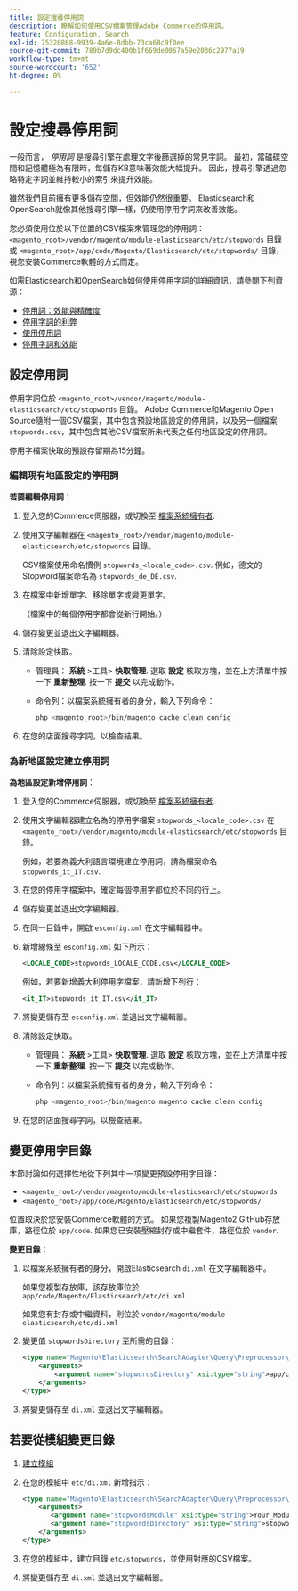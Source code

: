 ```yaml
---
title: 設定搜尋停用詞
description: 瞭解如何使用CSV檔案管理Adobe Commerce的停用詞。
feature: Configuration, Search
exl-id: 75320868-9939-4a6e-8dbb-73ca68c9f0ee
source-git-commit: 789b7d9dc400b1f669de0067a59e2036c2977a19
workflow-type: tm+mt
source-wordcount: '652'
ht-degree: 0%

---
```


# 設定搜尋停用詞

一般而言， _停用詞_ 是搜尋引擎在處理文字後篩選掉的常見字詞。 最初，當磁碟空間和記憶體極為有限時，每儲存KB意味著效能大幅提升。 因此，搜尋引擎透過忽略特定字詞並維持較小的索引來提升效能。

雖然我們目前擁有更多儲存空間，但效能仍然很重要。 Elasticsearch和OpenSearch就像其他搜尋引擎一樣，仍使用停用字詞來改善效能。

您必須使用位於以下位置的CSV檔案來管理您的停用詞： `<magento_root>/vendor/magento/module-elasticsearch/etc/stopwords` 目錄或 `<magento_root>/app/code/Magento/Elasticsearch/etc/stopwords/` 目錄，視您安裝Commerce軟體的方式而定。

如需Elasticsearch和OpenSearch如何使用停用字詞的詳細資訊，請參閱下列資源：

- [停用詞：效能與精確度](https://www.elastic.co/guide/en/elasticsearch/guide/current/stopwords.html)
- [停用字詞的利弊](https://www.elastic.co/guide/en/elasticsearch/guide/current/pros-cons-stopwords.html)
- [使用停用詞](https://www.elastic.co/guide/en/elasticsearch/guide/current/using-stopwords.html)
- [停用字詞和效能](https://www.elastic.co/guide/en/elasticsearch/guide/current/stopwords-performance.html)

## 設定停用詞

停用字詞位於 `<magento_root>/vendor/magento/module-elasticsearch/etc/stopwords` 目錄。 Adobe Commerce和Magento Open Source隨附一個CSV檔案，其中包含預設地區設定的停用詞，以及另一個檔案 `stopwords.csv`，其中包含其他CSV檔案所未代表之任何地區設定的停用詞。

停用字檔案快取的預設存留期為15分鐘。

### 編輯現有地區設定的停用詞

**若要編輯停用詞**：

1. 登入您的Commerce伺服器，或切換至 [檔案系統擁有者](../../installation/prerequisites/file-system/overview.md).
1. 使用文字編輯器在 `<magento_root>/vendor/magento/module-elasticsearch/etc/stopwords` 目錄。

   CSV檔案使用命名慣例 `stopwords_<locale_code>.csv`. 例如，德文的Stopword檔案命名為 `stopwords_de_DE.csv`.

1. 在檔案中新增單字、移除單字或變更單字。

   （檔案中的每個停用字都會從新行開始。）

1. 儲存變更並退出文字編輯器。
1. 清除設定快取。

   - 管理員： **系統** >工具> **快取管理**. 選取 **設定** 核取方塊，並在上方清單中按一下 **重新整理**. 按一下 **提交** 以完成動作。

   - 命令列：以檔案系統擁有者的身分，輸入下列命令：

     ```bash
     php <magento_root>/bin/magento cache:clean config
     ```

1. 在您的店面搜尋字詞，以檢查結果。

### 為新地區設定建立停用詞

**為地區設定新增停用詞**：

1. 登入您的Commerce伺服器，或切換至 [檔案系統擁有者](../../installation/prerequisites/file-system/overview.md).

1. 使用文字編輯器建立名為的停用字檔案 `stopwords_<locale_code>.csv` 在 `<magento_root>/vendor/magento/module-elasticsearch/etc/stopwords` 目錄。

   例如，若要為義大利語言環境建立停用詞，請為檔案命名 `stopwords_it_IT.csv`.

1. 在您的停用字檔案中，確定每個停用字都位於不同的行上。
1. 儲存變更並退出文字編輯器。
1. 在同一目錄中，開啟 `esconfig.xml` 在文字編輯器中。
1. 新增線條至 `esconfig.xml` 如下所示：

   ```xml
   <LOCALE_CODE>stopwords_LOCALE_CODE.csv</LOCALE_CODE>
   ```

   例如，若要新增義大利停用字檔案，請新增下列行：

   ```xml
   <it_IT>stopwords_it_IT.csv</it_IT>
   ```

1. 將變更儲存至 `esconfig.xml` 並退出文字編輯器。
1. 清除設定快取。

   - 管理員： **系統** >工具> **快取管理**. 選取 **設定** 核取方塊，並在上方清單中按一下 **重新整理**. 按一下 **提交** 以完成動作。

   - 命令列：以檔案系統擁有者的身分，輸入下列命令：

     ```bash
     php <magento_root>/bin/magento magento cache:clean config
     ```

1. 在您的店面搜尋字詞，以檢查結果。

## 變更停用字目錄

本節討論如何選擇性地從下列其中一項變更預設停用字目錄：

- `<magento_root>/vendor/magento/module-elasticsearch/etc/stopwords`
- `<magento_root>/app/code/Magento/Elasticsearch/etc/stopwords/`

位置取決於您安裝Commerce軟體的方式。 如果您複製Magento2 GitHub存放庫，路徑位於 `app/code`. 如果您已安裝壓縮封存或中繼套件，路徑位於 `vendor`.

**變更目錄**：

1. 以檔案系統擁有者的身分，開啟Elasticsearch `di.xml` 在文字編輯器中。

   如果您複製存放庫，該存放庫位於 `app/code/Magento/Elasticsearch/etc/di.xml`

   如果您有封存或中繼資料，則位於 `vendor/magento/module-elasticsearch/etc/di.xml`

1. 變更值 `stopwordsDirectory` 至所需的目錄：

   ```xml
   <type name="Magento\Elasticsearch\SearchAdapter\Query\Preprocessor\Stopwords">
       <arguments>
           <argument name="stopwordsDirectory" xsi:type="string">app/code/Magento/Elasticsearch/etc/stopwords</argument>
       </arguments>
   </type>
   ```

1. 將變更儲存至 `di.xml` 並退出文字編輯器。

## 若要從模組變更目錄

1. [建立模組](https://developer.adobe.com/commerce/php/development/build/component-file-structure/)
1. 在您的模組中 `etc/di.xml` 新增指示：

   ```xml
   <type name="Magento\Elasticsearch\SearchAdapter\Query\Preprocessor\Stopwords">
       <arguments>
          <argument name="stopwordsModule" xsi:type="string">Your_Module</argument>
          <argument name="stopwordsDirectory" xsi:type="string">stopwords</argument>
       </arguments>
   </type>
   ```

1. 在您的模組中，建立目錄 `etc/stopwords`，並使用對應的CSV檔案。

1. 將變更儲存至 `di.xml` 並退出文字編輯器。
